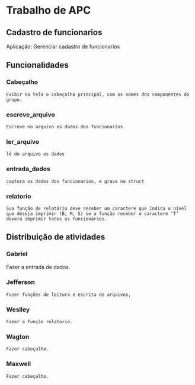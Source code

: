 # Trabalho de APC
## Cadastro de funcionarios


Aplicação: Gerenciar cadastro de funcionarios 

## Funcionalidades

### Cabeçalho
    Exibir na tela o cabeçalho principal, com os nomes dos componentes do grupo.
### escreve_arquivo
    Escreve no arquivo os dados dos funcionarios
### ler_arquivo
    lê do arquivo os dados
### entrada_dados
    captura os dados dos funcionarios, e grava na struct
### relatorio
    Sua função de relatório deve receber um caractere que indica o nível que deseja imprimir (B, M, S) se a função receber o caractere ‘T’ deverá imprimir todos os funcionários.
    
## Distribuição de atividades
### Gabriel
Fazer a entrada de dados.
### Jefferson
    Fazer funções de leitura e escrita de arquivos,
### Weslley
    Fazer a função relatorio.
### Wagton
    Fazer cabeçalho.
### Maxwell
    Fazer cabeçalho.